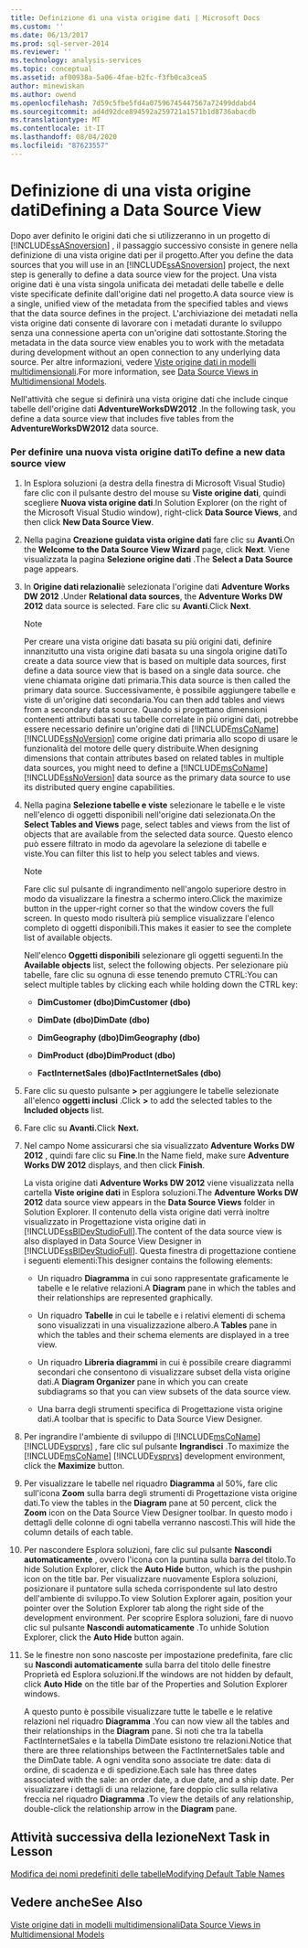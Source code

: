 ```yaml
---
title: Definizione di una vista origine dati | Microsoft Docs
ms.custom: ''
ms.date: 06/13/2017
ms.prod: sql-server-2014
ms.reviewer: ''
ms.technology: analysis-services
ms.topic: conceptual
ms.assetid: af00938a-5a06-4fae-b2fc-f3fb0ca3cea5
author: minewiskan
ms.author: owend
ms.openlocfilehash: 7d59c5fbe5fd4a07596745447567a72499ddabd4
ms.sourcegitcommit: ad4d92dce894592a259721a1571b1d8736abacdb
ms.translationtype: MT
ms.contentlocale: it-IT
ms.lasthandoff: 08/04/2020
ms.locfileid: "87623557"
---
```

# <a name="defining-a-data-source-view"></a><span data-ttu-id="dc228-102">Definizione di una vista origine dati</span><span class="sxs-lookup"><span data-stu-id="dc228-102">Defining a Data Source View</span></span>
  <span data-ttu-id="dc228-103">Dopo aver definito le origini dati che si utilizzeranno in un progetto di [!INCLUDE[ssASnoversion](../includes/ssasnoversion-md.md)] , il passaggio successivo consiste in genere nella definizione di una vista origine dati per il progetto.</span><span class="sxs-lookup"><span data-stu-id="dc228-103">After you define the data sources that you will use in an [!INCLUDE[ssASnoversion](../includes/ssasnoversion-md.md)] project, the next step is generally to define a data source view for the project.</span></span> <span data-ttu-id="dc228-104">Una vista origine dati è una vista singola unificata dei metadati delle tabelle e delle viste specificate definite dall'origine dati nel progetto.</span><span class="sxs-lookup"><span data-stu-id="dc228-104">A data source view is a single, unified view of the metadata from the specified tables and views that the data source defines in the project.</span></span> <span data-ttu-id="dc228-105">L'archiviazione dei metadati nella vista origine dati consente di lavorare con i metadati durante lo sviluppo senza una connessione aperta con un'origine dati sottostante.</span><span class="sxs-lookup"><span data-stu-id="dc228-105">Storing the metadata in the data source view enables you to work with the metadata during development without an open connection to any underlying data source.</span></span> <span data-ttu-id="dc228-106">Per altre informazioni, vedere [Viste origine dati in modelli multidimensionali](multidimensional-models/data-source-views-in-multidimensional-models.md).</span><span class="sxs-lookup"><span data-stu-id="dc228-106">For more information, see [Data Source Views in Multidimensional Models](multidimensional-models/data-source-views-in-multidimensional-models.md).</span></span>  
  
 <span data-ttu-id="dc228-107">Nell'attività che segue si definirà una vista origine dati che include cinque tabelle dell'origine dati **AdventureWorksDW2012** .</span><span class="sxs-lookup"><span data-stu-id="dc228-107">In the following task, you define a data source view that includes five tables from the **AdventureWorksDW2012** data source.</span></span>  
  
### <a name="to-define-a-new-data-source-view"></a><span data-ttu-id="dc228-108">Per definire una nuova vista origine dati</span><span class="sxs-lookup"><span data-stu-id="dc228-108">To define a new data source view</span></span>  
  
1.  <span data-ttu-id="dc228-109">In Esplora soluzioni (a destra della finestra di Microsoft Visual Studio) fare clic con il pulsante destro del mouse su **Viste origine dati**, quindi scegliere **Nuova vista origine dati**.</span><span class="sxs-lookup"><span data-stu-id="dc228-109">In Solution Explorer (on the right of the Microsoft Visual Studio window), right-click **Data Source Views**, and then click **New Data Source View**.</span></span>  
  
2.  <span data-ttu-id="dc228-110">Nella pagina **Creazione guidata vista origine dati** fare clic su **Avanti**.</span><span class="sxs-lookup"><span data-stu-id="dc228-110">On the **Welcome to the Data Source View Wizard** page, click **Next**.</span></span> <span data-ttu-id="dc228-111">Viene visualizzata la pagina **Selezione origine dati** .</span><span class="sxs-lookup"><span data-stu-id="dc228-111">The **Select a Data Source** page appears.</span></span>  
  
3.  <span data-ttu-id="dc228-112">In **Origine dati relazionali**è selezionata l'origine dati **Adventure Works DW 2012** .</span><span class="sxs-lookup"><span data-stu-id="dc228-112">Under **Relational data sources**, the **Adventure Works DW 2012** data source is selected.</span></span> <span data-ttu-id="dc228-113">Fare clic su **Avanti**.</span><span class="sxs-lookup"><span data-stu-id="dc228-113">Click **Next**.</span></span>  
  
    > [!NOTE]  
    >  <span data-ttu-id="dc228-114">Per creare una vista origine dati basata su più origini dati, definire innanzitutto una vista origine dati basata su una singola origine dati</span><span class="sxs-lookup"><span data-stu-id="dc228-114">To create a data source view that is based on multiple data sources, first define a data source view that is based on a single data source.</span></span> <span data-ttu-id="dc228-115">che viene chiamata origine dati primaria.</span><span class="sxs-lookup"><span data-stu-id="dc228-115">This data source is then called the primary data source.</span></span> <span data-ttu-id="dc228-116">Successivamente, è possibile aggiungere tabelle e viste di un'origine dati secondaria.</span><span class="sxs-lookup"><span data-stu-id="dc228-116">You can then add tables and views from a secondary data source.</span></span> <span data-ttu-id="dc228-117">Quando si progettano dimensioni contenenti attributi basati su tabelle correlate in più origini dati, potrebbe essere necessario definire un'origine dati di [!INCLUDE[msCoName](../includes/msconame-md.md)][!INCLUDE[ssNoVersion](../includes/ssnoversion-md.md)] come origine dati primaria allo scopo di usare le funzionalità del motore delle query distribuite.</span><span class="sxs-lookup"><span data-stu-id="dc228-117">When designing dimensions that contain attributes based on related tables in multiple data sources, you might need to define a [!INCLUDE[msCoName](../includes/msconame-md.md)][!INCLUDE[ssNoVersion](../includes/ssnoversion-md.md)] data source as the primary data source to use its distributed query engine capabilities.</span></span>  
  
4.  <span data-ttu-id="dc228-118">Nella pagina **Selezione tabelle e viste** selezionare le tabelle e le viste nell'elenco di oggetti disponibili nell'origine dati selezionata.</span><span class="sxs-lookup"><span data-stu-id="dc228-118">On the **Select Tables and Views** page, select tables and views from the list of objects that are available from the selected data source.</span></span> <span data-ttu-id="dc228-119">Questo elenco può essere filtrato in modo da agevolare la selezione di tabelle e viste.</span><span class="sxs-lookup"><span data-stu-id="dc228-119">You can filter this list to help you select tables and views.</span></span>  
  
    > [!NOTE]  
    >  <span data-ttu-id="dc228-120">Fare clic sul pulsante di ingrandimento nell'angolo superiore destro in modo da visualizzare la finestra a schermo intero.</span><span class="sxs-lookup"><span data-stu-id="dc228-120">Click the maximize button in the upper-right corner so that the window covers the full screen.</span></span> <span data-ttu-id="dc228-121">In questo modo risulterà più semplice visualizzare l'elenco completo di oggetti disponibili.</span><span class="sxs-lookup"><span data-stu-id="dc228-121">This makes it easier to see the complete list of available objects.</span></span>  
  
     <span data-ttu-id="dc228-122">Nell'elenco **Oggetti disponibili** selezionare gli oggetti seguenti.</span><span class="sxs-lookup"><span data-stu-id="dc228-122">In the **Available objects** list, select the following objects.</span></span> <span data-ttu-id="dc228-123">Per selezionare più tabelle, fare clic su ognuna di esse tenendo premuto CTRL:</span><span class="sxs-lookup"><span data-stu-id="dc228-123">You can select multiple tables by clicking each while holding down the CTRL key:</span></span>  
  
    -   <span data-ttu-id="dc228-124">**DimCustomer (dbo)**</span><span class="sxs-lookup"><span data-stu-id="dc228-124">**DimCustomer (dbo)**</span></span>  
  
    -   <span data-ttu-id="dc228-125">**DimDate (dbo)**</span><span class="sxs-lookup"><span data-stu-id="dc228-125">**DimDate (dbo)**</span></span>  
  
    -   <span data-ttu-id="dc228-126">**DimGeography (dbo)**</span><span class="sxs-lookup"><span data-stu-id="dc228-126">**DimGeography (dbo)**</span></span>  
  
    -   <span data-ttu-id="dc228-127">**DimProduct (dbo)**</span><span class="sxs-lookup"><span data-stu-id="dc228-127">**DimProduct (dbo)**</span></span>  
  
    -   <span data-ttu-id="dc228-128">**FactInternetSales (dbo)**</span><span class="sxs-lookup"><span data-stu-id="dc228-128">**FactInternetSales (dbo)**</span></span>  
  
5.  <span data-ttu-id="dc228-129">Fare clic su questo pulsante **>** per aggiungere le tabelle selezionate all'elenco **oggetti inclusi** .</span><span class="sxs-lookup"><span data-stu-id="dc228-129">Click **>** to add the selected tables to the **Included objects** list.</span></span>  
  
6.  <span data-ttu-id="dc228-130">Fare clic su **Avanti.**</span><span class="sxs-lookup"><span data-stu-id="dc228-130">Click **Next.**</span></span>  
  
7.  <span data-ttu-id="dc228-131">Nel campo Nome assicurarsi che sia visualizzato **Adventure Works DW 2012** , quindi fare clic su **Fine**.</span><span class="sxs-lookup"><span data-stu-id="dc228-131">In the Name field, make sure **Adventure Works DW 2012** displays, and then click **Finish**.</span></span>  
  
     <span data-ttu-id="dc228-132">La vista origine dati **Adventure Works DW 2012** viene visualizzata nella cartella **Viste origine dati** in Esplora soluzioni.</span><span class="sxs-lookup"><span data-stu-id="dc228-132">The **Adventure Works DW 2012** data source view appears in the **Data Source Views** folder in Solution Explorer.</span></span> <span data-ttu-id="dc228-133">Il contenuto della vista origine dati verrà inoltre visualizzato in Progettazione vista origine dati in [!INCLUDE[ssBIDevStudioFull](../includes/ssbidevstudiofull-md.md)].</span><span class="sxs-lookup"><span data-stu-id="dc228-133">The content of the data source view is also displayed in Data Source View Designer in [!INCLUDE[ssBIDevStudioFull](../includes/ssbidevstudiofull-md.md)].</span></span> <span data-ttu-id="dc228-134">Questa finestra di progettazione contiene i seguenti elementi:</span><span class="sxs-lookup"><span data-stu-id="dc228-134">This designer contains the following elements:</span></span>  
  
    -   <span data-ttu-id="dc228-135">Un riquadro **Diagramma** in cui sono rappresentate graficamente le tabelle e le relative relazioni.</span><span class="sxs-lookup"><span data-stu-id="dc228-135">A **Diagram** pane in which the tables and their relationships are represented graphically.</span></span>  
  
    -   <span data-ttu-id="dc228-136">Un riquadro **Tabelle** in cui le tabelle e i relativi elementi di schema sono visualizzati in una visualizzazione albero.</span><span class="sxs-lookup"><span data-stu-id="dc228-136">A **Tables** pane in which the tables and their schema elements are displayed in a tree view.</span></span>  
  
    -   <span data-ttu-id="dc228-137">Un riquadro **Libreria diagrammi** in cui è possibile creare diagrammi secondari che consentono di visualizzare subset della vista origine dati.</span><span class="sxs-lookup"><span data-stu-id="dc228-137">A **Diagram Organizer** pane in which you can create subdiagrams so that you can view subsets of the data source view.</span></span>  
  
    -   <span data-ttu-id="dc228-138">Una barra degli strumenti specifica di Progettazione vista origine dati.</span><span class="sxs-lookup"><span data-stu-id="dc228-138">A toolbar that is specific to Data Source View Designer.</span></span>  
  
8.  <span data-ttu-id="dc228-139">Per ingrandire l'ambiente di sviluppo di [!INCLUDE[msCoName](../includes/msconame-md.md)] [!INCLUDE[vsprvs](../includes/vsprvs-md.md)] , fare clic sul pulsante **Ingrandisci** .</span><span class="sxs-lookup"><span data-stu-id="dc228-139">To maximize the [!INCLUDE[msCoName](../includes/msconame-md.md)] [!INCLUDE[vsprvs](../includes/vsprvs-md.md)] development environment, click the **Maximize** button.</span></span>  
  
9. <span data-ttu-id="dc228-140">Per visualizzare le tabelle nel riquadro **Diagramma** al 50%, fare clic sull'icona **Zoom** sulla barra degli strumenti di Progettazione vista origine dati.</span><span class="sxs-lookup"><span data-stu-id="dc228-140">To view the tables in the **Diagram** pane at 50 percent, click the **Zoom** icon on the Data Source View Designer toolbar.</span></span> <span data-ttu-id="dc228-141">In questo modo i dettagli delle colonne di ogni tabella verranno nascosti.</span><span class="sxs-lookup"><span data-stu-id="dc228-141">This will hide the column details of each table.</span></span>  
  
10. <span data-ttu-id="dc228-142">Per nascondere Esplora soluzioni, fare clic sul pulsante **Nascondi automaticamente** , ovvero l'icona con la puntina sulla barra del titolo.</span><span class="sxs-lookup"><span data-stu-id="dc228-142">To hide Solution Explorer, click the **Auto Hide** button, which is the pushpin icon on the title bar.</span></span> <span data-ttu-id="dc228-143">Per visualizzare nuovamente Esplora soluzioni, posizionare il puntatore sulla scheda corrispondente sul lato destro dell'ambiente di sviluppo.</span><span class="sxs-lookup"><span data-stu-id="dc228-143">To view Solution Explorer again, position your pointer over the Solution Explorer tab along the right side of the development environment.</span></span> <span data-ttu-id="dc228-144">Per scoprire Esplora soluzioni, fare di nuovo clic sul pulsante **Nascondi automaticamente** .</span><span class="sxs-lookup"><span data-stu-id="dc228-144">To unhide Solution Explorer, click the **Auto Hide** button again.</span></span>  
  
11. <span data-ttu-id="dc228-145">Se le finestre non sono nascoste per impostazione predefinita, fare clic su **Nascondi automaticamente** sulla barra del titolo delle finestre Proprietà ed Esplora soluzioni.</span><span class="sxs-lookup"><span data-stu-id="dc228-145">If the windows are not hidden by default, click **Auto Hide** on the title bar of the Properties and Solution Explorer windows.</span></span>  
  
     <span data-ttu-id="dc228-146">A questo punto è possibile visualizzare tutte le tabelle e le relative relazioni nel riquadro **Diagramma** .</span><span class="sxs-lookup"><span data-stu-id="dc228-146">You can now view all the tables and their relationships in the **Diagram** pane.</span></span> <span data-ttu-id="dc228-147">Si noti che tra la tabella FactInternetSales e la tabella DimDate esistono tre relazioni.</span><span class="sxs-lookup"><span data-stu-id="dc228-147">Notice that there are three relationships between the FactInternetSales table and the DimDate table.</span></span> <span data-ttu-id="dc228-148">A ogni vendita sono associate tre date: data di ordine, di scadenza e di spedizione.</span><span class="sxs-lookup"><span data-stu-id="dc228-148">Each sale has three dates associated with the sale: an order date, a due date, and a ship date.</span></span> <span data-ttu-id="dc228-149">Per visualizzare i dettagli di una relazione, fare doppio clic sulla relativa freccia nel riquadro **Diagramma** .</span><span class="sxs-lookup"><span data-stu-id="dc228-149">To view the details of any relationship, double-click the relationship arrow in the **Diagram** pane.</span></span>  
  
## <a name="next-task-in-lesson"></a><span data-ttu-id="dc228-150">Attività successiva della lezione</span><span class="sxs-lookup"><span data-stu-id="dc228-150">Next Task in Lesson</span></span>  
 [<span data-ttu-id="dc228-151">Modifica dei nomi predefiniti delle tabelle</span><span class="sxs-lookup"><span data-stu-id="dc228-151">Modifying Default Table Names</span></span>](lesson-1-4-modifying-default-table-names.md)  
  
## <a name="see-also"></a><span data-ttu-id="dc228-152">Vedere anche</span><span class="sxs-lookup"><span data-stu-id="dc228-152">See Also</span></span>  
 [<span data-ttu-id="dc228-153">Viste origine dati in modelli multidimensionali</span><span class="sxs-lookup"><span data-stu-id="dc228-153">Data Source Views in Multidimensional Models</span></span>](multidimensional-models/data-source-views-in-multidimensional-models.md)  
  
  

